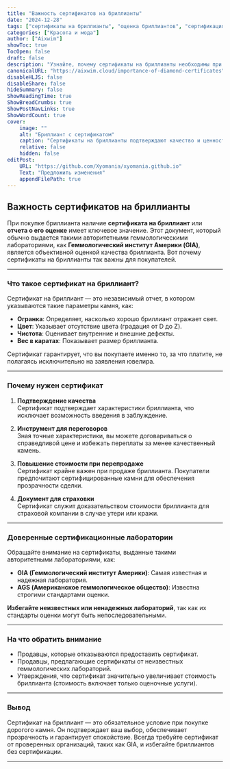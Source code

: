 ```yaml
---
title: "Важность сертификатов на бриллианты"
date: "2024-12-28"
tags: ["сертификаты на бриллианты", "оценка бриллиантов", "сертификация GIA", "советы по ювелирным изделиям"]
categories: ["Красота и мода"]
author: ["Aixwim"]
showToc: true
TocOpen: false
draft: false
description: "Узнайте, почему сертификаты на бриллианты необходимы при покупке или страховании бриллианта."
canonicalURL: "https://aixwim.cloud/importance-of-diamond-certificates"
disableHLJS: false
disableShare: false
hideSummary: false
ShowReadingTime: true
ShowBreadCrumbs: true
ShowPostNavLinks: true
ShowWordCount: true
cover:
    image: ""
    alt: "Бриллиант с сертификатом"
    caption: "Сертификаты на бриллианты подтверждают качество и ценность вашего камня."
    relative: false
    hidden: false
editPost:
    URL: "https://github.com/Xyomania/xyomania.github.io"
    Text: "Предложить изменения"
    appendFilePath: true
---
```


## Важность сертификатов на бриллианты

При покупке бриллианта наличие **сертификата на бриллиант** или **отчета о его оценке** имеет ключевое значение. Этот документ, который обычно выдается такими авторитетными геммологическими лабораториями, как **Геммологический институт Америки (GIA)**, является объективной оценкой качества бриллианта. Вот почему сертификаты на бриллианты так важны для покупателей.

---

### **Что такое сертификат на бриллиант?**

Сертификат на бриллиант — это независимый отчет, в котором указываются такие параметры камня, как:
- **Огранка**: Определяет, насколько хорошо бриллиант отражает свет.  
- **Цвет**: Указывает отсутствие цвета (градация от D до Z).  
- **Чистота**: Оценивает внутренние и внешние дефекты.  
- **Вес в каратах**: Показывает размер бриллианта.

Сертификат гарантирует, что вы покупаете именно то, за что платите, не полагаясь исключительно на заявления ювелира.

---

### **Почему нужен сертификат**

1. **Подтверждение качества**  
   Сертификат подтверждает характеристики бриллианта, что исключает возможность введения в заблуждение.  

2. **Инструмент для переговоров**  
   Зная точные характеристики, вы можете договариваться о справедливой цене и избежать переплаты за менее качественный камень.

3. **Повышение стоимости при перепродаже**  
   Сертификат крайне важен при продаже бриллианта. Покупатели предпочитают сертифицированные камни для обеспечения прозрачности сделки.

4. **Документ для страховки**  
   Сертификат служит доказательством стоимости бриллианта для страховой компании в случае утери или кражи.

---

### **Доверенные сертификационные лаборатории**

Обращайте внимание на сертификаты, выданные такими авторитетными лабораториями, как:
- **GIA (Геммологический институт Америки)**: Самая известная и надежная лаборатория.  
- **AGS (Американское геммологическое общество)**: Известна строгими стандартами оценки.  

**Избегайте неизвестных или ненадежных лабораторий**, так как их стандарты оценки могут быть непоследовательными.

---

### **На что обратить внимание**

- Продавцы, которые отказываются предоставить сертификат.  
- Продавцы, предлагающие сертификаты от неизвестных геммологических лабораторий.  
- Утверждения, что сертификат значительно увеличивает стоимость бриллианта (стоимость включает только оценочные услуги).  

---

### **Вывод**

Сертификат на бриллиант — это обязательное условие при покупке дорогого камня. Он подтверждает ваш выбор, обеспечивает прозрачность и гарантирует спокойствие. Всегда требуйте сертификат от проверенных организаций, таких как GIA, и избегайте бриллиантов без сертификации.

---
